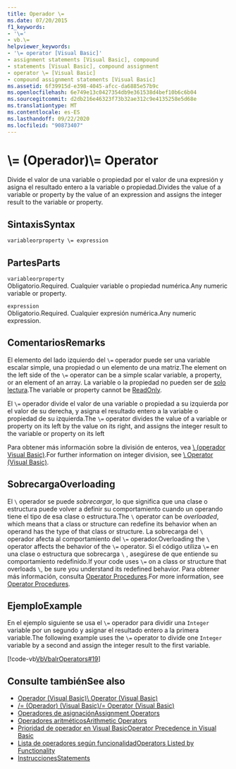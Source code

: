 ```yaml
---
title: Operador \=
ms.date: 07/20/2015
f1_keywords:
- '\='
- vb.\=
helpviewer_keywords:
- '\= operator [Visual Basic]'
- assignment statements [Visual Basic], compound
- statements [Visual Basic], compound assignment
- operator \= [Visual Basic]
- compound assignment statements [Visual Basic]
ms.assetid: 6f39915d-e398-4045-afcc-da6885e57b9c
ms.openlocfilehash: 6e749e13c0427354db9e361538d4bef10b6c6b04
ms.sourcegitcommit: d2db216e46323f73b32ae312c9e4135258e5d68e
ms.translationtype: MT
ms.contentlocale: es-ES
ms.lasthandoff: 09/22/2020
ms.locfileid: "90873407"
---
```

# <a name="-operator"></a><span data-ttu-id="94da6-102">\\= (Operador)</span><span class="sxs-lookup"><span data-stu-id="94da6-102">\\= Operator</span></span>

<span data-ttu-id="94da6-103">Divide el valor de una variable o propiedad por el valor de una expresión y asigna el resultado entero a la variable o propiedad.</span><span class="sxs-lookup"><span data-stu-id="94da6-103">Divides the value of a variable or property by the value of an expression and assigns the integer result to the variable or property.</span></span>  
  
## <a name="syntax"></a><span data-ttu-id="94da6-104">Sintaxis</span><span class="sxs-lookup"><span data-stu-id="94da6-104">Syntax</span></span>  
  
```vb  
variableorproperty \= expression  
```  
  
## <a name="parts"></a><span data-ttu-id="94da6-105">Partes</span><span class="sxs-lookup"><span data-stu-id="94da6-105">Parts</span></span>  

 `variableorproperty`  
 <span data-ttu-id="94da6-106">Obligatorio.</span><span class="sxs-lookup"><span data-stu-id="94da6-106">Required.</span></span> <span data-ttu-id="94da6-107">Cualquier variable o propiedad numérica.</span><span class="sxs-lookup"><span data-stu-id="94da6-107">Any numeric variable or property.</span></span>  
  
 `expression`  
 <span data-ttu-id="94da6-108">Obligatorio.</span><span class="sxs-lookup"><span data-stu-id="94da6-108">Required.</span></span> <span data-ttu-id="94da6-109">Cualquier expresión numérica.</span><span class="sxs-lookup"><span data-stu-id="94da6-109">Any numeric expression.</span></span>  
  
## <a name="remarks"></a><span data-ttu-id="94da6-110">Comentarios</span><span class="sxs-lookup"><span data-stu-id="94da6-110">Remarks</span></span>  

 <span data-ttu-id="94da6-111">El elemento del lado izquierdo del `\=` operador puede ser una variable escalar simple, una propiedad o un elemento de una matriz.</span><span class="sxs-lookup"><span data-stu-id="94da6-111">The element on the left side of the `\=` operator can be a simple scalar variable, a property, or an element of an array.</span></span> <span data-ttu-id="94da6-112">La variable o la propiedad no pueden ser de [solo lectura](../modifiers/readonly.md).</span><span class="sxs-lookup"><span data-stu-id="94da6-112">The variable or property cannot be [ReadOnly](../modifiers/readonly.md).</span></span>  
  
 <span data-ttu-id="94da6-113">El `\=` operador divide el valor de una variable o propiedad a su izquierda por el valor de su derecha, y asigna el resultado entero a la variable o propiedad de su izquierda.</span><span class="sxs-lookup"><span data-stu-id="94da6-113">The `\=` operator divides the value of a variable or property on its left by the value on its right, and assigns the integer result to the variable or property on its left</span></span>  
  
 <span data-ttu-id="94da6-114">Para obtener más información sobre la división de enteros, vea [\ (operador Visual Basic)](integer-division-operator.md).</span><span class="sxs-lookup"><span data-stu-id="94da6-114">For further information on integer division, see [\ Operator (Visual Basic)](integer-division-operator.md).</span></span>  
  
## <a name="overloading"></a><span data-ttu-id="94da6-115">Sobrecarga</span><span class="sxs-lookup"><span data-stu-id="94da6-115">Overloading</span></span>  

 <span data-ttu-id="94da6-116">El `\` operador se puede *sobrecargar*, lo que significa que una clase o estructura puede volver a definir su comportamiento cuando un operando tiene el tipo de esa clase o estructura.</span><span class="sxs-lookup"><span data-stu-id="94da6-116">The `\` operator can be *overloaded*, which means that a class or structure can redefine its behavior when an operand has the type of that class or structure.</span></span> <span data-ttu-id="94da6-117">La sobrecarga del `\` operador afecta al comportamiento del `\=` operador.</span><span class="sxs-lookup"><span data-stu-id="94da6-117">Overloading the `\` operator affects the behavior of the `\=` operator.</span></span> <span data-ttu-id="94da6-118">Si el código utiliza `\=` en una clase o estructura que sobrecarga `\` , asegúrese de que entiende su comportamiento redefinido.</span><span class="sxs-lookup"><span data-stu-id="94da6-118">If your code uses `\=` on a class or structure that overloads `\`, be sure you understand its redefined behavior.</span></span> <span data-ttu-id="94da6-119">Para obtener más información, consulta [Operator Procedures](../../programming-guide/language-features/procedures/operator-procedures.md).</span><span class="sxs-lookup"><span data-stu-id="94da6-119">For more information, see [Operator Procedures](../../programming-guide/language-features/procedures/operator-procedures.md).</span></span>  
  
## <a name="example"></a><span data-ttu-id="94da6-120">Ejemplo</span><span class="sxs-lookup"><span data-stu-id="94da6-120">Example</span></span>  

 <span data-ttu-id="94da6-121">En el ejemplo siguiente se usa el `\=` operador para dividir una `Integer` variable por un segundo y asignar el resultado entero a la primera variable.</span><span class="sxs-lookup"><span data-stu-id="94da6-121">The following example uses the `\=` operator to divide one `Integer` variable by a second and assign the integer result to the first variable.</span></span>  
  
 [!code-vb[VbVbalrOperators#19](~/samples/snippets/visualbasic/VS_Snippets_VBCSharp/VbVbalrOperators/VB/Class1.vb#19)]  
  
## <a name="see-also"></a><span data-ttu-id="94da6-122">Consulte también</span><span class="sxs-lookup"><span data-stu-id="94da6-122">See also</span></span>

- [<span data-ttu-id="94da6-123">Operador (Visual Basic)</span><span class="sxs-lookup"><span data-stu-id="94da6-123">\ Operator (Visual Basic)</span></span>](integer-division-operator.md)
- [<span data-ttu-id="94da6-124">/= (Operador) (Visual Basic)</span><span class="sxs-lookup"><span data-stu-id="94da6-124">/= Operator (Visual Basic)</span></span>](floating-point-division-assignment-operator.md)
- [<span data-ttu-id="94da6-125">Operadores de asignación</span><span class="sxs-lookup"><span data-stu-id="94da6-125">Assignment Operators</span></span>](assignment-operators.md)
- [<span data-ttu-id="94da6-126">Operadores aritméticos</span><span class="sxs-lookup"><span data-stu-id="94da6-126">Arithmetic Operators</span></span>](arithmetic-operators.md)
- [<span data-ttu-id="94da6-127">Prioridad de operador en Visual Basic</span><span class="sxs-lookup"><span data-stu-id="94da6-127">Operator Precedence in Visual Basic</span></span>](operator-precedence.md)
- [<span data-ttu-id="94da6-128">Lista de operadores según funcionalidad</span><span class="sxs-lookup"><span data-stu-id="94da6-128">Operators Listed by Functionality</span></span>](operators-listed-by-functionality.md)
- [<span data-ttu-id="94da6-129">Instrucciones</span><span class="sxs-lookup"><span data-stu-id="94da6-129">Statements</span></span>](../../programming-guide/language-features/statements.md)
